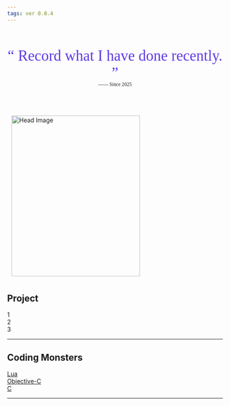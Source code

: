```yaml
---
tags: ver 0.0.4
---
```

<div style="text-align: center; font-family: serif; margin: 4em 0;">
  <span style="font-size: 2.5em; color:rgb(97, 60, 231);">
    &ldquo; Record what I have done recently. &rdquo;
  </span><br>
  <small>—— Since 2025</small>
</div>

<div style="display: flex; gap: 0px;">
  <div style="flex: 2; border: 0px solid #ddd; padding: 10px;">
    <img src="{{ '/assets/images/6ee9e6076eff1dd73be0938a1a734495.jpg' | relative_url }}" 
         alt="Head Image"
         width="300"
         height="375">
  </div>
  <div style="flex: 3; border: 0px solid #ddd; padding: 10px;">
    <span style="font-size: 1.5em;">
        <!-- Experience<br> -->
    </span><br>
    
    
  </div>
</div>



## Project
1<br>
2<br>
3<br>

- - -
## Coding Monsters

[Lua](https://hackmd.io/@RFmjxcNAR4qh4i-ie-w4RA/Sk__ne9Sgl)<br>
[Objective-C](https://hackmd.io/@RFmjxcNAR4qh4i-ie-w4RA/r1qreZcSgx)<br>
[C](https://hackmd.io/@RFmjxcNAR4qh4i-ie-w4RA/HJ2UeW5rle)<br>

- - -
